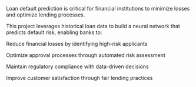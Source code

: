 Loan default prediction is critical for financial institutions to minimize losses and optimize lending processes.

This project leverages historical loan data to build a neural network that predicts default risk, enabling banks to:

Reduce financial losses by identifying high-risk applicants

Optimize approval processes through automated risk assessment

Maintain regulatory compliance with data-driven decisions

Improve customer satisfaction through fair lending practices
